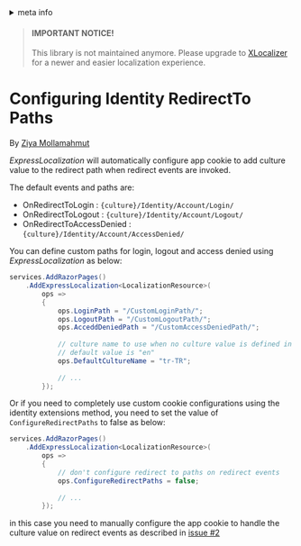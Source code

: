 <!-- meta tags details, will be assigned to meta tags inside header by js -->
<div id="meta-info">
<details><summary>meta info</summary>

> * Title: <i id="md-title">Configuring Identity RedirectTo Paths</i>
> * Keywords: <i id="md-keywords">localization, asp.net-core, express-localization, identity, redirectto, paths</i>
> * Description: <i id="md-description">Localization of identity errors in Asp.Net Core with ExpressLocalization.</i>
> * Author: <i id="md-author">Ziya Mollamahmut</i>
> * Date: <i id="md-date">08-Aug-2020</i>
> * Image: <i id="md-image">https://github.com/LazZiya/Docs/raw/master/LazZiya.ExpressLocalization/v4.0/images/lazziya-express-localization-logo.png</i>
> * Image-alt: <i id="md-image-alt">LazZiya.ExpressLocalization Logo</i>
> * Version: <i id="md-version">v4.0</i>

</details>
</div>

> #### IMPORTANT NOTICE!
> This library is not maintained anymore. Please upgrade to [XLocalizer][0] for a newer and easier localization experience.

# Configuring Identity RedirectTo Paths

By [Ziya Mollamahmut](https://github.com/LazZiya)

_ExpressLocalization_ will automatically configure app cookie to add culture value to the redirect path when redirect events are invoked.

The default events and paths are: 
- OnRedirectToLogin : `{culture}/Identity/Account/Login/`
- OnRedirectToLogout : `{culture}/Identity/Account/Logout/`
- OnRedirectToAccessDenied : `{culture}/Identity/Account/AccessDenied/`

You can define custom paths for login, logout and access denied using _ExpressLocalization_ as below:

````csharp
services.AddRazorPages()
    .AddExpressLocalization<LocalizationResource>(
        ops =>
        {
            ops.LoginPath = "/CustomLoginPath/";
            ops.LogoutPath = "/CustomLogoutPath/";
            ops.AcceddDeniedPath = "/CustomAccessDeniedPath/";
            
            // culture name to use when no culture value is defined in the routed url
            // default value is "en"
            ops.DefaultCultureName = "tr-TR"; 
            
            // ...
        });
````

Or if you need to completely use custom cookie configurations using the identity extensions method, you need to set the value of `ConfigureRedirectPaths` to false as below:

````csharp
services.AddRazorPages()
    .AddExpressLocalization<LocalizationResource>(
        ops =>
        {            
            // don't configure redirect to paths on redirect events
            ops.ConfigureRedirectPaths = false;
            
            // ...
        });
````

in this case you need to manually configure the app cookie to handle the culture value on redirect events as described in [issue #2][2]

[0]:https://docs.ziyad.info/en/XLocalizer/v1.0/index.md
[2]:https://github.com/LazZiya/ExpressLocalization/issues/6